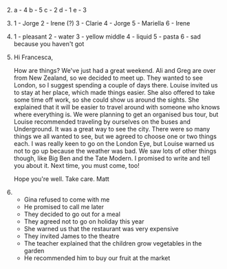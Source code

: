 2.
    a - 4
    b - 5
    c - 2
    d - 1
    e - 3

3.
    1 - Jorge
    2 - Irene (?)
    3 - Clarie
    4 - Jorge
    5 - Mariella
    6 - Irene

4.
    1 - pleasant
    2 - water
    3 - yellow middle
    4 - liquid
    5 - pasta
    6 - sad because you haven't got

5.
    Hi Francesca,

    How are things? We've just had a great weekend. Ali and Greg are over from New Zealand, so we decided to meet up. They wanted to see London, so I suggest spending a couple of days there. Louise invited us to stay at her place, which made things easier. She also offered to take some time off work, so she could show us around the sights. She explained that it will be easier to travel around with someone who knows where everything is. We were planning to get an organised bus tour, but Louise recommended traveling by ourselves on the buses and Underground. It was a great way to see the city. There were so many things we all wanted to see, but we agreed to choose one or two things each. I was really keen to go on the London Eye, but Louise warned us not to go up because the weather was bad. We saw lots of other things though, like Big Ben and the Tate Modern. I promised to write and tell you about it. Next time, you must come, too!

    Hope you're well. Take care.
    Matt

6.
    - Gina refused to come with me
    - He promised to call me later
    - They decided to go out for a meal
    - They agreed not to go on holiday this year
    - She warned us that the restaurant was very expensive
    - They invited James to the theatre
    - The teacher explained that the children grow vegetables in the garden
    - He recommended him to buy our fruit at the market